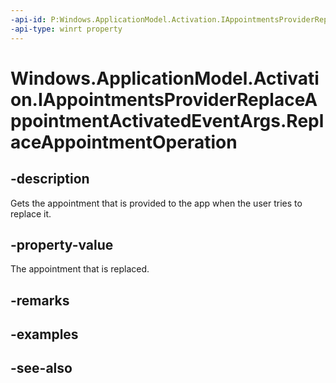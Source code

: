 ----api-id: P:Windows.ApplicationModel.Activation.IAppointmentsProviderReplaceAppointmentActivatedEventArgs.ReplaceAppointmentOperation
-api-type: winrt property
---<!-- Property syntaxpublic Windows.ApplicationModel.Appointments.AppointmentsProvider.ReplaceAppointmentOperation ReplaceAppointmentOperation { get; }--># Windows.ApplicationModel.Activation.IAppointmentsProviderReplaceAppointmentActivatedEventArgs.ReplaceAppointmentOperation## -descriptionGets the appointment that is provided to the app when the user tries to replace it.## -property-valueThe appointment that is replaced.## -remarks## -examples## -see-also